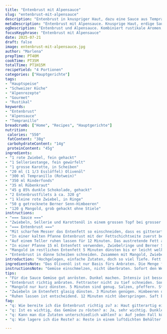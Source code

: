 ```yaml
---
title: "Entenbrust mit Alpensauce"
slug: "entenbrust-mit-alpensauce"
description: "Entenbrust in knuspriger Haut, dazu eine Sauce aus Tempranillo, dunkler Schokolade und Rübenkraut. Gedünsteter Mangold statt Grünkohl und getrocknete Berner Senn-Himbeeren als süsser Akzent. Traditionelle Reduktion, nordalpine Zubereitung. Apfelwein- und Alpentwist in der Soße. Serviert mit sautiertem Mangold, Zwiebeln und Beeren. Leicht verändert in Mengen, Garzeiten plus-minus 5 Minuten."
metaDescription: "Entenbrust mit Alpensauce. Knusprige Haut, erdige Sauce mit Tempranillo und Schokolade. Tradition trifft alpine Leichtigkeit. Schmeckt einfach bestens."
ogDescription: "Entenbrust und Alpensauce. Kombiniert rustikale Aromen, Tempranillo, Berggemüse. Traditionelle Schweizer Küche neu interpretiert. Einfach unwiderstehlich."
focusKeyphrase: "Entenbrust mit Alpensauce"
date: 2025-07-21
draft: false
image: entenbrust-mit-alpensauce.jpg
author: "Marlena"
prepTime: PT40M
cookTime: PT35M
totalTime: PT1H15M
recipeYield: "4 Portionen"
categories: ["Hauptgerichte"]
tags:
- "Hauptspeise"
- "Schweizer Küche"
- "Alpenrezepte"
- "Gourmet"
- "Rustikal"
keywords:
- "Entenbrust"
- "Alpensauce"
- "Tempranillo"
breadcrumb: ["Home", "Recipes", "Hauptgerichte"]
nutrition: 
 calories: "550"
 fatContent: "38g"
 carbohydrateContent: "14g"
 proteinContent: "45g"
ingredients:
- "1 rote Zwiebel, fein gehackt"
- "1 Selleriestange, fein gewürfelt"
- "1 grosse Karotte, in Scheiben"
- "20 ml (1 1/3 Esslöffel) Olivenöl"
- "300 ml Tempranillo (Rotwein)"
- "350 ml Rinderfonds"
- "35 ml Rübenkraut"
- "45 g 85% dunkle Schokolade, gehackt"
- "2 Entenbrustfilets à ca. 320 g"
- "1 kleine rote Zwiebel, in Ringe"
- "50 g getrocknete Berner Senn-Himbeeren"
- "120 g Mangold, grob gehackt ohne Stiele"
instructions:
- "=== Sauce ==="
- "Zwiebeln, Sellerie und Karottenöl in einem grossen Topf bei grosser Hitze anrösten bis leicht gebräunt. Tempranillo zugiessen, fünf Minuten simmern. Fonds, Rübenkraut beifügen, kräftig pfeffern. Aufkochen, danach Hitze reduzieren, alles reduzieren bis knapp halb so viel, ca. 20 Minuten. Passieren. Schokolade einrühren in heisser Sauce bis geschmolzen, warm stellen."
- "=== Entenbrust ==="
- "Mit scharfem Messer das Entenfett so einschneiden, dass es gitterartig wirkt, dabei das Fleisch nicht anschneiden. Salzen, pfeffern."
- "In einer kalten Pfanne Entenbrust mit der Fettschichtseite zuerst bei mittlerer Hitze ca. 12 Minuten anbraten bis das Fett knusprig, goldbraun. Umdrehen, 3 Minuten auf der Fleischseite anbraten für rosa, sonst länger bis gewünschte Garstufe."
- "Auf einem Teller ruhen lassen für 12 Minuten. Das austretende Fett auffangen und aufbewahren."
- "In einer Pfanne 15 ml Entenfett verwenden, Zwiebelringe und Berner Senn-Himbeeren 3 Minuten sanft dünsten. Beiseite stellen, warm halten."
- "Mangold im restlichen Entenfett 5 Minuten dünsten bis er leicht welk ist, kräftig salzen und pfeffern."
- "Entenbrust in dünne Scheiben schneiden. Zusammen mit Mangold, Zwiebeln und Beeren anrichten. Mit Sauce nappieren."
introduction: "Hochgelegen, einfache Zutaten, doch so viel Tiefe. Fett raus, aber Haut bleibt – knuspriger Käse auf Brot wäre ja ähnlich, wie Gruyère erst schneiden, dann schmelzen lassen. So funktoniert hier das Entenfett. Sauce dunkler als Bergtunnel, schwer wie Appenzeller, tief wie Tannenwald. Kein Firlefanz, aber auf dem Teller wie im Berggasthof. Choc und Rotwein, ein Alpenpaar, nicht süss, nicht leicht, sondern robuster Gegenpart zur feinen Brust. Mangold passt zu Butter und Käse, hier wird er gedämpft, aber nicht zerkocht. Die getrockneten Beeren sind fast wie kleine Schätze, aus der Heimat, direkt von den Sennen. Wer die Mischung wheiss mag, nimmt noch etwas Koriander oder Dill, gibt frisches Alpinfeeling. Schweizer Alpen. Das würzt und schmeckt wie das Leben da oben, rau, echt aber warm."
ingredientsNote: "Das Olivenöl ist nur Basis fürs Anbraten. Die Menge für die Sauce etwas geringer als klassisch beim Rübstielgemüse, damit der Tempranillo dominieren kann. Der Tempranillo bringt leichter Beerencharakter, nicht zu tief wie ein Merlot. Der Rinderfonds sollte möglichst eigenhändig oder vom Metzger sein, um die Tiefe zu halten. Rübenkraut ersetzt Melasse, leicht süss und mit charakteristischer Note, nicht zu dominant. Für die Schokolade wäre ein regionaler dunkler Bergschokolade ideal, etwa von Maison Cailler, aber nicht zwingend. Die Entenbrust etwa 320 Gramm, mittelgross, mehr für grosse Esser. Berner Senn-Himbeeren werden wenig verwendet, kleine Menge schafft Balance, keine Süße ohne Gegendruck. Mangold grob, echte Alpenfarbe und Geschmack. Zwiebeln frisch, keine Trockenware."
instructionsNote: "Gemüse einschmelzen, nicht überbraten. Sofort den Wein rein, Zwiebeln dürfen ihre Farbe behalten, nicht bitter werden. Reduktionszeit ruhig verlängern oder verkürzen, je nach Flüssigkeitsmenge. Passieren gibt sämigen Fond, ohne das grobe Gemüsereste stören. Entenbrust Fettraster nicht zu tief schneiden, sonst gibt’s Fettverlust. Langsam anbraten beim Fettrand, mittlere Hitze, der Zucker aus dem Fett karamellisiert. Fleischseite kürzer anbraten, damit Innentemperatur bleibt. Ruhen lassen nicht vergessen, sonst läuft Saft raus. Fett abgießen, messen. Zwiebeln und Beeren sanft im Fett glasig, nicht anbrennen. Mangold knackig, nicht zerfallen. Jetzt rein mit Fleisch in dünne Scheiben, anrichten. Sauce heiß drüber. Sofort essen, sonst kühlt das Fett."
tips:
- "Für die Sauce Gemüse gut anrösten. Dunkel machen. Intensiv ist besser. Tempranillo gut reduzieren. Aromen konzentrieren. Passieren nicht vergessen, für seidige Konsistenz."
- "Entenbrust richtig anbraten. Fettraster nicht zu tief schneiden. Sonst Fettverlust. Bei mittlerer Hitze langsam arbeiten. Fett muss auslassen. 12 Minuten für perfekte Knusprigkeit."
- "Mangold nur kurz dünsten. 5 Minuten sind genug. Salzen, pfeffern. Struktur bewahren. Zu lange macht weich. Frische Farbe wichtig. Kaltes Wasser hilft, wenn nötig."
- "Zwiebeln im Entenfett glasig dünsten. 3 Minuten genügen. Himbeeren dazugeben, sanft. Dies bringt den süßen Akzent. Variationen mit anderen Beeren sind möglich."
- "Ruhen lassen ist entscheidend. 12 Minuten nicht überspringen. Saft bleibt besser im Fleisch. Restfett aufbewahren. Zwiebeln und Beeren später darin dünsten."
faq:
- "q: Wie bereite ich die Entenbrust richtig zu? a: Haut gitterartig einschneiden. In kalter Pfanne beginnen. Langsam anbraten. Die Temperatur muss steigen. Goldbraun müssen die Fettschichten werden."
- "q: Ist es wichtig, das Gemüse zu rösten? a: Ja, sehr wichtig. Dunkler anrösten bringt intensiveren Geschmack. Tempranillo hilft bei der Tiefe der Sauce. Passieren der Sauce nötig für die Konsistenz."
- "q: Kann man die Zutaten unterschiedlich wählen? a: Auf jeden Fall können Sie variieren. Gras oder Gemüse, andere Beeren. Aber die Grundzutaten sind wichtig. Tradition bewahren. Balance ist entscheidend."
- "q: Wie lagere ich die Reste? a: Reste in einem luftdichten Behälter. Kühlschrank ist gut. Etwa 2-3 Tage halten. Aufwärmen sanft. Mikrowelle vermeiden. Besser in der Pfanne."

---
```

